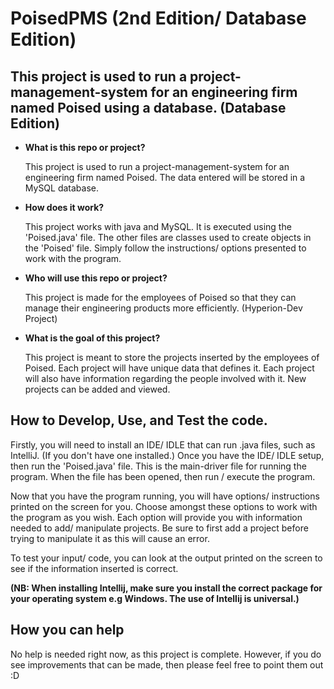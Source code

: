 # PoisedPMS (2nd Edition/ Database Edition)

## This project is used to run a project-management-system for an engineering firm named Poised using a database. (Database Edition)


* **What is this repo or project?**

    This project is used to run a project-management-system for an engineering firm named Poised. The data entered will be stored in a MySQL database.
* **How does it work?**

    This project works with java and MySQL. It is executed using the 'Poised.java' file. The other files are classes used to create objects in the 'Poised' file. Simply follow the instructions/ options presented to work with the program.
* **Who will use this repo or project?**

    This project is made for the employees of Poised so that they can manage their engineering products more efficiently. (Hyperion-Dev Project)
* **What is the goal of this project?**
    
    This project is meant to store the projects inserted by the employees of Poised. Each project will have unique data that defines it. Each project will also have information regarding the people involved with it. New projects can be added and viewed.


## How to Develop, Use, and Test the code.

Firstly, you will need to install an IDE/ IDLE that can run .java files, such as IntelliJ. (If you don't have one installed.)
Once you have the IDE/ IDLE setup, then run the 'Poised.java' file. This is the main-driver file for running the program. When the file has been opened, then run / execute the program.

Now that you have the program running, you will have options/ instructions printed on the screen for you. Choose amongst these options to work with the program as you wish. Each option will provide you with information needed to add/ manipulate projects. Be sure to first add a project before trying to manipulate it as this will cause an error.

To test your input/ code, you can look at the output printed on the screen to see if the information inserted is correct.

**(NB: When installing Intellij, make sure you install the correct package for your operating system e.g Windows. The use of Intellij is universal.)**
## How you can help

No help is needed right now, as this project is complete. However, if you do see improvements that can be made, then please feel free to point them out :D

